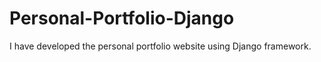 # Personal-Portfolio-Django
I have developed the personal portfolio website using Django framework.
